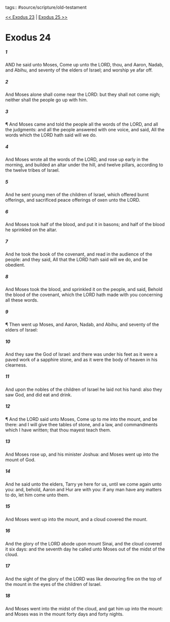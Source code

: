 tags:: #source/scripture/old-testament

[<< Exodus 23](old-testament/02_Exodus/Exodus_23.md) | [Exodus 25 >>](old-testament/02_Exodus/Exodus_25.md)

# Exodus 24

##### 1

AND he said unto Moses, Come up unto the LORD, thou, and Aaron, Nadab, and Abihu, and seventy of the elders of Israel; and worship ye afar off.

##### 2

And Moses alone shall come near the LORD: but they shall not come nigh; neither shall the people go up with him.

##### 3

¶ And Moses came and told the people all the words of the LORD, and all the judgments: and all the people answered with one voice, and said, All the words which the LORD hath said will we do.

##### 4

And Moses wrote all the words of the LORD, and rose up early in the morning, and builded an altar under the hill, and twelve pillars, according to the twelve tribes of Israel.

##### 5

And he sent young men of the children of Israel, which offered burnt offerings, and sacrificed peace offerings of oxen unto the LORD.

##### 6

And Moses took half of the blood, and put it in basons; and half of the blood he sprinkled on the altar.

##### 7

And he took the book of the covenant, and read in the audience of the people: and they said, All that the LORD hath said will we do, and be obedient.

##### 8

And Moses took the blood, and sprinkled it on the people, and said, Behold the blood of the covenant, which the LORD hath made with you concerning all these words.

##### 9

¶ Then went up Moses, and Aaron, Nadab, and Abihu, and seventy of the elders of Israel:

##### 10

And they saw the God of Israel: and there was under his feet as it were a paved work of a sapphire stone, and as it were the body of heaven in his clearness.

##### 11

And upon the nobles of the children of Israel he laid not his hand: also they saw God, and did eat and drink.

##### 12

¶ And the LORD said unto Moses, Come up to me into the mount, and be there: and I will give thee tables of stone, and a law, and commandments which I have written; that thou mayest teach them.

##### 13

And Moses rose up, and his minister Joshua: and Moses went up into the mount of God.

##### 14

And he said unto the elders, Tarry ye here for us, until we come again unto you: and, behold, Aaron and Hur are with you: if any man have any matters to do, let him come unto them.

##### 15

And Moses went up into the mount, and a cloud covered the mount.

##### 16

And the glory of the LORD abode upon mount Sinai, and the cloud covered it six days: and the seventh day he called unto Moses out of the midst of the cloud.

##### 17

And the sight of the glory of the LORD was like devouring fire on the top of the mount in the eyes of the children of Israel.

##### 18

And Moses went into the midst of the cloud, and gat him up into the mount: and Moses was in the mount forty days and forty nights.
